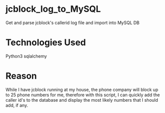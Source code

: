 # jcblock_log_to_MySQL
Get and parse jcblock's callerid log file and import into MySQL DB

# Technologies Used
Python3 sqlalchemy

# Reason
While I have jcblock running at my house, the phone company will block up to 25 
phone numbers for me, therefore with this script, I can quickly add the caller id's to the database and 
display the most likely numbers that I should add, if any.
